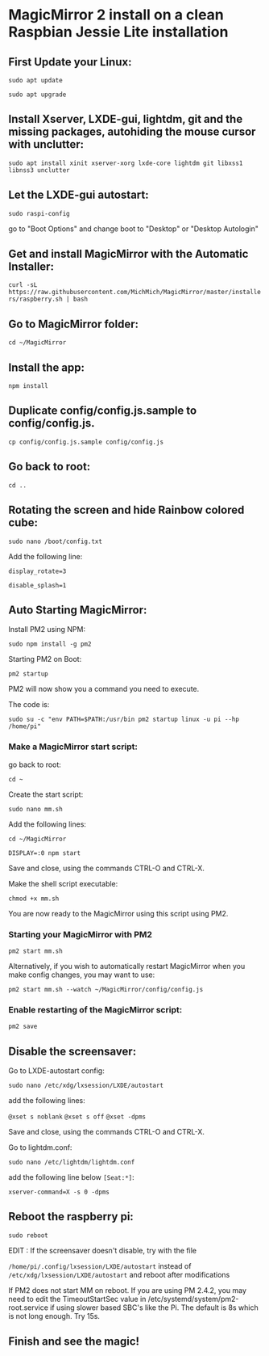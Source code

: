 #  MagicMirror 2 install on a clean Raspbian Jessie Lite installation

## First Update your Linux:

`sudo apt update`

`sudo apt upgrade`

## Install Xserver, LXDE-gui, lightdm, git and the missing packages, autohiding the mouse cursor with unclutter:

`sudo apt install xinit xserver-xorg lxde-core lightdm git libxss1 libnss3 unclutter`

## Let the LXDE-gui autostart:

`sudo raspi-config`

go to "Boot Options" and change boot to "Desktop" or "Desktop Autologin"

## Get and install MagicMirror with the Automatic Installer:

`curl -sL https://raw.githubusercontent.com/MichMich/MagicMirror/master/installers/raspberry.sh | bash`

## Go to MagicMirror folder:

`cd ~/MagicMirror`

## Install the app:

`npm install`

## Duplicate config/config.js.sample to config/config.js.

`cp config/config.js.sample config/config.js`

## Go back to root:

`cd ..`

## Rotating the screen and hide Rainbow colored cube:

`sudo nano /boot/config.txt`

Add the following line:

`display_rotate=3`

`disable_splash=1`

## Auto Starting MagicMirror:

Install PM2 using NPM:

`sudo npm install -g pm2`

Starting PM2 on Boot:

`pm2 startup`

PM2 will now show you a command you need to execute.

The code is:

`sudo su -c "env PATH=$PATH:/usr/bin pm2 startup linux -u pi --hp /home/pi"`

### Make a MagicMirror start script:

go back to root:

`cd ~`

Create the start script:

`sudo nano mm.sh`

Add the following lines:

`cd ~/MagicMirror`

`DISPLAY=:0 npm start`

Save and close, using the commands CTRL-O and CTRL-X.

Make the shell script executable:

`chmod +x mm.sh`

You are now ready to the MagicMirror using this script using PM2.

### Starting your MagicMirror with PM2

`pm2 start mm.sh`

Alternatively, if you wish to automatically restart MagicMirror when you make config changes, you may want to use:

`pm2 start mm.sh --watch ~/MagicMirror/config/config.js`

### Enable restarting of the MagicMirror script:

`pm2 save`

## Disable the screensaver:

Go to LXDE-autostart config:

`sudo nano /etc/xdg/lxsession/LXDE/autostart` 

add the following lines:

`@xset s noblank`
`@xset s off`
`@xset -dpms`

Save and close, using the commands CTRL-O and CTRL-X.

Go to lightdm.conf:

`sudo nano /etc/lightdm/lightdm.conf`

add the following line below `[Seat:*]`:

`xserver-command=X -s 0 -dpms`

## Reboot the raspberry pi:

`sudo reboot`

EDIT : If the screensaver doesn't disable, try with the file 

`/home/pi/.config/lxsession/LXDE/autostart` instead of `/etc/xdg/lxsession/LXDE/autostart` and reboot after modifications

If PM2 does not start MM on reboot. If you are using PM 2.4.2, you may need to edit the TimeoutStartSec value in /etc/systemd/system/pm2-root.service if using slower based SBC's like the Pi. The default is 8s which is not long enough. Try 15s.

## Finish and see the magic!
